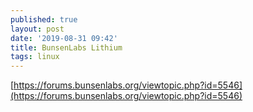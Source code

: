 ```yaml
---
published: true
layout: post
date: '2019-08-31 09:42'
title: BunsenLabs Lithium
tags: linux 
---
```

[https://forums.bunsenlabs.org/viewtopic.php?id=5546](https://forums.bunsenlabs.org/viewtopic.php?id=5546)
